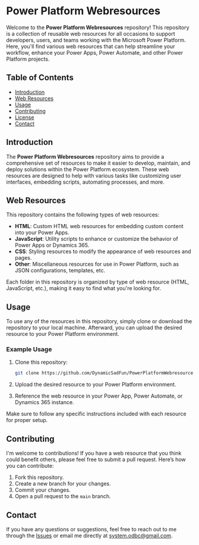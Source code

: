 # Power Platform Webresources

Welcome to the **Power Platform Webresources** repository! This repository is a collection of reusable web resources for all occasions to support developers, users, and teams working with the Microsoft Power Platform. Here, you'll find various web resources that can help streamline your workflow, enhance your Power Apps, Power Automate, and other Power Platform projects.

## Table of Contents

- [Introduction](#introduction)
- [Web Resources](#web-resources)
- [Usage](#usage)
- [Contributing](#contributing)
- [License](#license)
- [Contact](#contact)

## Introduction

The **Power Platform Webresources** repository aims to provide a comprehensive set of resources to make it easier to develop, maintain, and deploy solutions within the Power Platform ecosystem. These web resources are designed to help with various tasks like customizing user interfaces, embedding scripts, automating processes, and more.

## Web Resources

This repository contains the following types of web resources:

- **HTML**: Custom HTML web resources for embedding custom content into your Power Apps.
- **JavaScript**: Utility scripts to enhance or customize the behavior of Power Apps or Dynamics 365.
- **CSS**: Styling resources to modify the appearance of web resources and pages.
- **Other**: Miscellaneous resources for use in Power Platform, such as JSON configurations, templates, etc.

Each folder in this repository is organized by type of web resource (HTML, JavaScript, etc.), making it easy to find what you're looking for.

## Usage

To use any of the resources in this repository, simply clone or download the repository to your local machine. Afterward, you can upload the desired resource to your Power Platform environment.

### Example Usage

1. Clone this repository:

   ```bash
   git clone https://github.com/DynamicSadFun/PowerPlatformWebresources.git
   ```

2. Upload the desired resource to your Power Platform environment.

3. Reference the web resource in your Power App, Power Automate, or Dynamics 365 instance.

Make sure to follow any specific instructions included with each resource for proper setup.

## Contributing

I'm welcome to contributions! If you have a web resource that you think could benefit others, please feel free to submit a pull request. Here’s how you can contribute:

1. Fork this repository.
2. Create a new branch for your changes.
3. Commit your changes.
4. Open a pull request to the `main` branch.

## Contact

If you have any questions or suggestions, feel free to reach out to me through the [Issues](https://github.com/DynamicSadFun/PowerPlatformWebresources/issues) or email me directly at [system.odbc@gmail.com](mailto:system.odbc@gmail.com).
